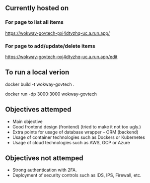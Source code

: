 ## Currently hosted on
### For page to list all items
https://wokway-govtech-pxj4dtyzhq-uc.a.run.app/ 
### For page to add/update/delete items
https://wokway-govtech-pxj4dtyzhq-uc.a.run.app/edit

## To run a local verion
docker build -t wokway-govtech .

docker run -dp 3000:3000 wokway-govtech

## Objectives attemped
- Main objective
- Good frontend design (frontend) (tried to make it not too ugly.)
- Extra points for usage of database wrapper – ORM (backend)
- Usage of container technologies such as Dockers or Kubernetes
- Usage of cloud technologies such as AWS, GCP or Azure

## Objectives not attemped
- Strong authentication with 2FA.
- Deployment of security controls such as IDS, IPS, Firewall, etc.
